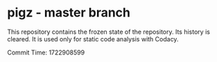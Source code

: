 # pigz - master branch

This repository contains the frozen state of the repository.
Its history is cleared. It is used only for static code
analysis with Codacy.

Commit Time: 1722908599